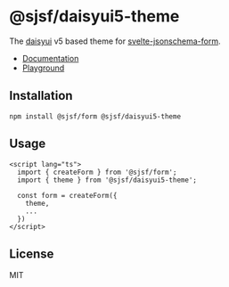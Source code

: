 # @sjsf/daisyui5-theme

The [daisyui](https://github.com/saadeghi/daisyui) v5 based theme for [svelte-jsonschema-form](https://github.com/x0k/svelte-jsonschema-form).

- [Documentation](https://x0k.github.io/svelte-jsonschema-form/themes/daisyui/)
- [Playground](https://x0k.github.io/svelte-jsonschema-form/playground/)

## Installation

```shell
npm install @sjsf/form @sjsf/daisyui5-theme
```

## Usage

```svelte
<script lang="ts">
  import { createForm } from '@sjsf/form';
  import { theme } from '@sjsf/daisyui5-theme';

  const form = createForm({
    theme,
    ...
  })
</script>
```

## License

MIT

